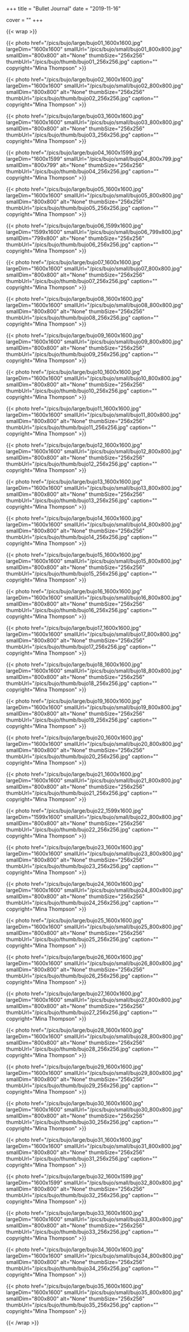 +++
title = "Bullet Journal"
date = "2019-11-16"

cover = ""
+++

{{< wrap >}}

{{< photo href="/pics/bujo/large/bujo01_1600x1600.jpg" largeDim="1600x1600" smallUrl="/pics/bujo/small/bujo01_800x800.jpg" smallDim="800x800" alt="None" thumbSize="256x256" thumbUrl="/pics/bujo/thumb/bujo01_256x256.jpg" caption="" copyright="Mina Thompson" >}}

{{< photo href="/pics/bujo/large/bujo02_1600x1600.jpg" largeDim="1600x1600" smallUrl="/pics/bujo/small/bujo02_800x800.jpg" smallDim="800x800" alt="None" thumbSize="256x256" thumbUrl="/pics/bujo/thumb/bujo02_256x256.jpg" caption="" copyright="Mina Thompson" >}}

{{< photo href="/pics/bujo/large/bujo03_1600x1600.jpg" largeDim="1600x1600" smallUrl="/pics/bujo/small/bujo03_800x800.jpg" smallDim="800x800" alt="None" thumbSize="256x256" thumbUrl="/pics/bujo/thumb/bujo03_256x256.jpg" caption="" copyright="Mina Thompson" >}}

{{< photo href="/pics/bujo/large/bujo04_1600x1599.jpg" largeDim="1600x1599" smallUrl="/pics/bujo/small/bujo04_800x799.jpg" smallDim="800x799" alt="None" thumbSize="256x256" thumbUrl="/pics/bujo/thumb/bujo04_256x256.jpg" caption="" copyright="Mina Thompson" >}}

{{< photo href="/pics/bujo/large/bujo05_1600x1600.jpg" largeDim="1600x1600" smallUrl="/pics/bujo/small/bujo05_800x800.jpg" smallDim="800x800" alt="None" thumbSize="256x256" thumbUrl="/pics/bujo/thumb/bujo05_256x256.jpg" caption="" copyright="Mina Thompson" >}}

{{< photo href="/pics/bujo/large/bujo06_1599x1600.jpg" largeDim="1599x1600" smallUrl="/pics/bujo/small/bujo06_799x800.jpg" smallDim="799x800" alt="None" thumbSize="256x256" thumbUrl="/pics/bujo/thumb/bujo06_256x256.jpg" caption="" copyright="Mina Thompson" >}}

{{< photo href="/pics/bujo/large/bujo07_1600x1600.jpg" largeDim="1600x1600" smallUrl="/pics/bujo/small/bujo07_800x800.jpg" smallDim="800x800" alt="None" thumbSize="256x256" thumbUrl="/pics/bujo/thumb/bujo07_256x256.jpg" caption="" copyright="Mina Thompson" >}}

{{< photo href="/pics/bujo/large/bujo08_1600x1600.jpg" largeDim="1600x1600" smallUrl="/pics/bujo/small/bujo08_800x800.jpg" smallDim="800x800" alt="None" thumbSize="256x256" thumbUrl="/pics/bujo/thumb/bujo08_256x256.jpg" caption="" copyright="Mina Thompson" >}}

{{< photo href="/pics/bujo/large/bujo09_1600x1600.jpg" largeDim="1600x1600" smallUrl="/pics/bujo/small/bujo09_800x800.jpg" smallDim="800x800" alt="None" thumbSize="256x256" thumbUrl="/pics/bujo/thumb/bujo09_256x256.jpg" caption="" copyright="Mina Thompson" >}}

{{< photo href="/pics/bujo/large/bujo10_1600x1600.jpg" largeDim="1600x1600" smallUrl="/pics/bujo/small/bujo10_800x800.jpg" smallDim="800x800" alt="None" thumbSize="256x256" thumbUrl="/pics/bujo/thumb/bujo10_256x256.jpg" caption="" copyright="Mina Thompson" >}}

{{< photo href="/pics/bujo/large/bujo11_1600x1600.jpg" largeDim="1600x1600" smallUrl="/pics/bujo/small/bujo11_800x800.jpg" smallDim="800x800" alt="None" thumbSize="256x256" thumbUrl="/pics/bujo/thumb/bujo11_256x256.jpg" caption="" copyright="Mina Thompson" >}}

{{< photo href="/pics/bujo/large/bujo12_1600x1600.jpg" largeDim="1600x1600" smallUrl="/pics/bujo/small/bujo12_800x800.jpg" smallDim="800x800" alt="None" thumbSize="256x256" thumbUrl="/pics/bujo/thumb/bujo12_256x256.jpg" caption="" copyright="Mina Thompson" >}}

{{< photo href="/pics/bujo/large/bujo13_1600x1600.jpg" largeDim="1600x1600" smallUrl="/pics/bujo/small/bujo13_800x800.jpg" smallDim="800x800" alt="None" thumbSize="256x256" thumbUrl="/pics/bujo/thumb/bujo13_256x256.jpg" caption="" copyright="Mina Thompson" >}}

{{< photo href="/pics/bujo/large/bujo14_1600x1600.jpg" largeDim="1600x1600" smallUrl="/pics/bujo/small/bujo14_800x800.jpg" smallDim="800x800" alt="None" thumbSize="256x256" thumbUrl="/pics/bujo/thumb/bujo14_256x256.jpg" caption="" copyright="Mina Thompson" >}}

{{< photo href="/pics/bujo/large/bujo15_1600x1600.jpg" largeDim="1600x1600" smallUrl="/pics/bujo/small/bujo15_800x800.jpg" smallDim="800x800" alt="None" thumbSize="256x256" thumbUrl="/pics/bujo/thumb/bujo15_256x256.jpg" caption="" copyright="Mina Thompson" >}}

{{< photo href="/pics/bujo/large/bujo16_1600x1600.jpg" largeDim="1600x1600" smallUrl="/pics/bujo/small/bujo16_800x800.jpg" smallDim="800x800" alt="None" thumbSize="256x256" thumbUrl="/pics/bujo/thumb/bujo16_256x256.jpg" caption="" copyright="Mina Thompson" >}}

{{< photo href="/pics/bujo/large/bujo17_1600x1600.jpg" largeDim="1600x1600" smallUrl="/pics/bujo/small/bujo17_800x800.jpg" smallDim="800x800" alt="None" thumbSize="256x256" thumbUrl="/pics/bujo/thumb/bujo17_256x256.jpg" caption="" copyright="Mina Thompson" >}}

{{< photo href="/pics/bujo/large/bujo18_1600x1600.jpg" largeDim="1600x1600" smallUrl="/pics/bujo/small/bujo18_800x800.jpg" smallDim="800x800" alt="None" thumbSize="256x256" thumbUrl="/pics/bujo/thumb/bujo18_256x256.jpg" caption="" copyright="Mina Thompson" >}}

{{< photo href="/pics/bujo/large/bujo19_1600x1600.jpg" largeDim="1600x1600" smallUrl="/pics/bujo/small/bujo19_800x800.jpg" smallDim="800x800" alt="None" thumbSize="256x256" thumbUrl="/pics/bujo/thumb/bujo19_256x256.jpg" caption="" copyright="Mina Thompson" >}}

{{< photo href="/pics/bujo/large/bujo20_1600x1600.jpg" largeDim="1600x1600" smallUrl="/pics/bujo/small/bujo20_800x800.jpg" smallDim="800x800" alt="None" thumbSize="256x256" thumbUrl="/pics/bujo/thumb/bujo20_256x256.jpg" caption="" copyright="Mina Thompson" >}}

{{< photo href="/pics/bujo/large/bujo21_1600x1600.jpg" largeDim="1600x1600" smallUrl="/pics/bujo/small/bujo21_800x800.jpg" smallDim="800x800" alt="None" thumbSize="256x256" thumbUrl="/pics/bujo/thumb/bujo21_256x256.jpg" caption="" copyright="Mina Thompson" >}}

{{< photo href="/pics/bujo/large/bujo22_1599x1600.jpg" largeDim="1599x1600" smallUrl="/pics/bujo/small/bujo22_800x800.jpg" smallDim="800x800" alt="None" thumbSize="256x256" thumbUrl="/pics/bujo/thumb/bujo22_256x256.jpg" caption="" copyright="Mina Thompson" >}}

{{< photo href="/pics/bujo/large/bujo23_1600x1600.jpg" largeDim="1600x1600" smallUrl="/pics/bujo/small/bujo23_800x800.jpg" smallDim="800x800" alt="None" thumbSize="256x256" thumbUrl="/pics/bujo/thumb/bujo23_256x256.jpg" caption="" copyright="Mina Thompson" >}}

{{< photo href="/pics/bujo/large/bujo24_1600x1600.jpg" largeDim="1600x1600" smallUrl="/pics/bujo/small/bujo24_800x800.jpg" smallDim="800x800" alt="None" thumbSize="256x256" thumbUrl="/pics/bujo/thumb/bujo24_256x256.jpg" caption="" copyright="Mina Thompson" >}}

{{< photo href="/pics/bujo/large/bujo25_1600x1600.jpg" largeDim="1600x1600" smallUrl="/pics/bujo/small/bujo25_800x800.jpg" smallDim="800x800" alt="None" thumbSize="256x256" thumbUrl="/pics/bujo/thumb/bujo25_256x256.jpg" caption="" copyright="Mina Thompson" >}}

{{< photo href="/pics/bujo/large/bujo26_1600x1600.jpg" largeDim="1600x1600" smallUrl="/pics/bujo/small/bujo26_800x800.jpg" smallDim="800x800" alt="None" thumbSize="256x256" thumbUrl="/pics/bujo/thumb/bujo26_256x256.jpg" caption="" copyright="Mina Thompson" >}}

{{< photo href="/pics/bujo/large/bujo27_1600x1600.jpg" largeDim="1600x1600" smallUrl="/pics/bujo/small/bujo27_800x800.jpg" smallDim="800x800" alt="None" thumbSize="256x256" thumbUrl="/pics/bujo/thumb/bujo27_256x256.jpg" caption="" copyright="Mina Thompson" >}}

{{< photo href="/pics/bujo/large/bujo28_1600x1600.jpg" largeDim="1600x1600" smallUrl="/pics/bujo/small/bujo28_800x800.jpg" smallDim="800x800" alt="None" thumbSize="256x256" thumbUrl="/pics/bujo/thumb/bujo28_256x256.jpg" caption="" copyright="Mina Thompson" >}}

{{< photo href="/pics/bujo/large/bujo29_1600x1600.jpg" largeDim="1600x1600" smallUrl="/pics/bujo/small/bujo29_800x800.jpg" smallDim="800x800" alt="None" thumbSize="256x256" thumbUrl="/pics/bujo/thumb/bujo29_256x256.jpg" caption="" copyright="Mina Thompson" >}}

{{< photo href="/pics/bujo/large/bujo30_1600x1600.jpg" largeDim="1600x1600" smallUrl="/pics/bujo/small/bujo30_800x800.jpg" smallDim="800x800" alt="None" thumbSize="256x256" thumbUrl="/pics/bujo/thumb/bujo30_256x256.jpg" caption="" copyright="Mina Thompson" >}}

{{< photo href="/pics/bujo/large/bujo31_1600x1600.jpg" largeDim="1600x1600" smallUrl="/pics/bujo/small/bujo31_800x800.jpg" smallDim="800x800" alt="None" thumbSize="256x256" thumbUrl="/pics/bujo/thumb/bujo31_256x256.jpg" caption="" copyright="Mina Thompson" >}}

{{< photo href="/pics/bujo/large/bujo32_1600x1599.jpg" largeDim="1600x1599" smallUrl="/pics/bujo/small/bujo32_800x800.jpg" smallDim="800x800" alt="None" thumbSize="256x256" thumbUrl="/pics/bujo/thumb/bujo32_256x256.jpg" caption="" copyright="Mina Thompson" >}}

{{< photo href="/pics/bujo/large/bujo33_1600x1600.jpg" largeDim="1600x1600" smallUrl="/pics/bujo/small/bujo33_800x800.jpg" smallDim="800x800" alt="None" thumbSize="256x256" thumbUrl="/pics/bujo/thumb/bujo33_256x256.jpg" caption="" copyright="Mina Thompson" >}}

{{< photo href="/pics/bujo/large/bujo34_1600x1600.jpg" largeDim="1600x1600" smallUrl="/pics/bujo/small/bujo34_800x800.jpg" smallDim="800x800" alt="None" thumbSize="256x256" thumbUrl="/pics/bujo/thumb/bujo34_256x256.jpg" caption="" copyright="Mina Thompson" >}}

{{< photo href="/pics/bujo/large/bujo35_1600x1600.jpg" largeDim="1600x1600" smallUrl="/pics/bujo/small/bujo35_800x800.jpg" smallDim="800x800" alt="None" thumbSize="256x256" thumbUrl="/pics/bujo/thumb/bujo35_256x256.jpg" caption="" copyright="Mina Thompson" >}}

{{< /wrap >}}
